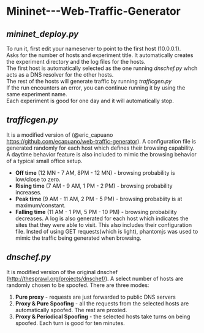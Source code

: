 # Mininet---Web-Traffic-Generator

## *mininet_deploy.py*
To run it, first edit your nameserver to point to the first host (10.0.0.1).  
Asks for the number of hosts and experiment title. It automatically creates the experiment directory and the log files for the hosts.  
The first host is automatically selected as the one running *dnschef.py* whch acts as a DNS resolver for the other hosts.  
The rest of the hosts will generate traffic by running *trafficgen.py*   
If the run encounters an error, you can continue running it by using the same experiment name.  
Each experiment is good for one day and it will automatically stop.  


## *trafficgen.py*

It is a modified version of (@eric_capuano https://github.com/ecapuano/web-traffic-generator).
A configuration file is generated randomly for each host which defines their browsing capability.
A daytime behavior feature is also included to mimic the browsing behavior of a typical small office setup.

* **Off time** (12 MN - 7 AM, 8PM - 12 MN) - browsing probability is low/close to zero.
* **Rising time** (7 AM - 9 AM, 1 PM - 2 PM) - browsing probability increases.
* **Peak time** (9 AM - 11 AM, 2 PM - 5 PM) - browsing probabiity is at maximum/constant.
* **Falling time** (11 AM - 1 PM, 5 PM - 10 PM) - browsing probability decreases.
A log is also generated for each host which indicates the sites that they were able to visit. This also includes their configuration file.
Insted of using GET requests(which is light), phantomjs was used to mimic the traffic being generated when browsing.

## *dnschef.py*
It is modified version of the original dnschef (http://thesprawl.org/projects/dnschef/).
A select number of hosts are randomly chosen to be spoofed.
There are three modes:
1) **Pure proxy** - requests are just forwarded to public DNS servers
2) **Proxy & Pure Spoofing** - all the requests from the selected hosts are automatically spoofed. The rest are proxied.
3) **Proxy & Periodical Spoofing** - the selected hosts take turns on being spoofed. Each turn is good for ten minutes.
